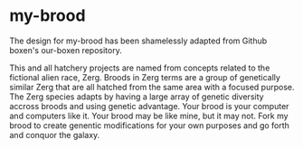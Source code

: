 my-brood
========

The design for my-brood has been shamelessly adapted from Github boxen's our-boxen repository.

This and all hatchery projects are named from concepts related to the fictional alien race, Zerg.
Broods in Zerg terms are a group of genetically similar Zerg that are all hatched from the same
area with a focused purpose.
The Zerg species adapts by having a large array of genetic diversity accross broods and using genetic advantage.
Your brood is your computer and computers like it.
Your brood may be like mine, but it may not.
Fork my brood to create genentic modifications for your own purposes and go forth and conquor the galaxy.
